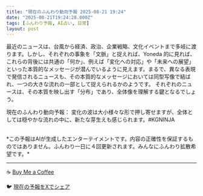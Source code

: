 ```yaml
---
title: "現在のふんわり動向予報 2025-08-21 19:24"
date: "2025-08-21T19:24:28.000Z"
tags: [ふんわり予報, AI占い, 日常]
layout: post
---
```


最近のニュースは、台風から経済、政治、企業戦略、文化イベントまで多岐に渡ります。しかし、それぞれの事象を「文脈」と捉えれば、Yoneda 的に見れば、これらの背後には共通の「何か」、例えば「変化への対応」や「未来への展望」といった本質的なメッセージが潜んでいるように見えます。まるで、異なる表現で発信されるニュースも、その本質的なメッセージにおいては同型写像で結ばれ、一つの大きな流れの一部として捉えられるかのようです。  それぞれのニュースは、その本質を映し出す「分布」であり、全体像を理解する鍵となるでしょう。


現在のふんわり動向予報：
変化の波は大小様々な形で押し寄せますが、全体としては穏やかな流れの中に、新たな芽生えも感じられます。#KGNINJA

<br>
*この予報はAIが生成したエンターテイメントです。内容の正確性を保証するものではありません。ふんわり一日に４回更新されます。みんなにふんわり拡散希望です。*

---
☕️ [Buy Me a Coffee](https://www.buymeacoffee.com/kgninja)

🐦 [現在の予報をXでシェア](https://twitter.com/intent/tweet?text=%E7%8F%BE%E5%9C%A8%E3%81%AE%E3%81%B5%E3%82%93%E3%82%8F%E3%82%8A%E4%BA%88%E5%A0%B1%3A%20%E3%80%8C%E6%9C%80%E8%BF%91%E3%81%AE%E3%83%8B%E3%83%A5%E3%83%BC%E3%82%B9%E3%81%AF%E3%80%81%E5%8F%B0%E9%A2%A8%E3%81%8B%E3%82%89%E7%B5%8C%E6%B8%88%E3%80%81%E6%94%BF%E6%B2%BB%E3%80%81%E4%BC%81%E6%A5%AD%E6%88%A6%E7%95%A5%E3%80%81%E6%96%87%E5%8C%96%E3%82%A4%E3%83%99%E3%83%B3%E3%83%88%E3%81%BE%E3%81%A7%E5%A4%9A%E5%B2%90%E3%81%AB%E6%B8%A1%E3%82%8A%E3%81%BE%E3%81%99%E3%80%82%E3%80%8D%23KGNINJA%20%E7%B6%9A%E3%81%8D%E3%81%AF%E3%83%96%E3%83%AD%E3%82%B0%E3%81%A7%EF%BC%81%F0%9F%91%87&url=https%3A%2F%2Fkg-ninja.github.io%2FFunwariyoso%2F)
